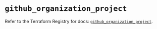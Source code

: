 # `github_organization_project`

Refer to the Terraform Registry for docs: [`github_organization_project`](https://registry.terraform.io/providers/integrations/github/6.7.3/docs/resources/organization_project).
